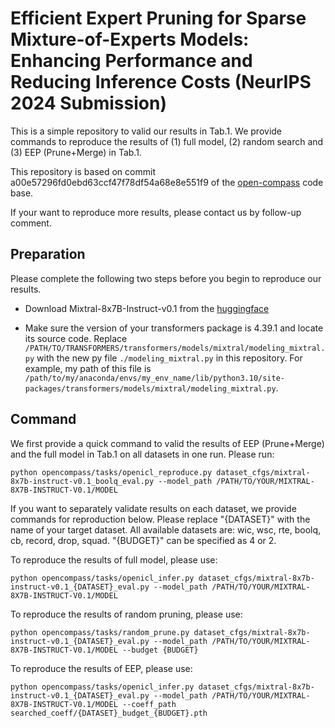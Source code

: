 # Efficient Expert Pruning for Sparse Mixture-of-Experts Models: Enhancing Performance and Reducing Inference Costs (NeurIPS 2024 Submission)

This is a simple repository to valid our results in Tab.1. We provide commands to reproduce the results of (1) full model, (2) random search and (3) EEP (Prune+Merge) in Tab.1.

This repository is based on commit a00e57296fd0ebd63ccf47f78df54a68e8e551f9 of the [open-compass](https://github.com/open-compass/opencompass/tree/a00e57296fd0ebd63ccf47f78df54a68e8e551f9) code base.

If your want to reproduce more results, please contact us by follow-up comment.

## Preparation

Please complete the following two steps before you begin to reproduce our results.

- Download Mixtral-8x7B-Instruct-v0.1 from the [huggingface](https://huggingface.co/mistralai/Mixtral-8x7B-Instruct-v0.1)

- Make sure the version of your transformers package is 4.39.1 and locate its source code. Replace `/PATH/TO/TRANSFORMERS/transformers/models/mixtral/modeling_mixtral.py` with the new py file `./modeling_mixtral.py` in this repository. For example, my path of this file is `/path/to/my/anaconda/envs/my_env_name/lib/python3.10/site-packages/transformers/models/mixtral/modeling_mixtral.py`.

## Command

We first provide a quick command to valid the results of EEP (Prune+Merge) and the full model in Tab.1 on all datasets in one run. Please run:
```
python opencompass/tasks/openicl_reproduce.py dataset_cfgs/mixtral-8x7b-instruct-v0.1_boolq_eval.py --model_path /PATH/TO/YOUR/MIXTRAL-8X7B-INSTRUCT-V0.1/MODEL
```

If you want to separately validate results on each dataset, we provide commands for reproduction below. Please replace "{DATASET}" with the name of your target dataset. All available datasets are: wic, wsc, rte, boolq, cb, record, drop, squad. "{BUDGET}" can be specified as 4 or 2.

To reproduce the results of full model, please use: 
```
python opencompass/tasks/openicl_infer.py dataset_cfgs/mixtral-8x7b-instruct-v0.1_{DATASET}_eval.py --model_path /PATH/TO/YOUR/MIXTRAL-8X7B-INSTRUCT-V0.1/MODEL
```

To reproduce the results of random pruning, please use: 
```
python opencompass/tasks/random_prune.py dataset_cfgs/mixtral-8x7b-instruct-v0.1_{DATASET}_eval.py --model_path /PATH/TO/YOUR/MIXTRAL-8X7B-INSTRUCT-V0.1/MODEL --budget {BUDGET}
```

To reproduce the results of EEP, please use: 
```
python opencompass/tasks/openicl_infer.py dataset_cfgs/mixtral-8x7b-instruct-v0.1_{DATASET}_eval.py --model_path /PATH/TO/YOUR/MIXTRAL-8X7B-INSTRUCT-V0.1/MODEL --coeff_path searched_coeff/{DATASET}_budget_{BUDGET}.pth
```
